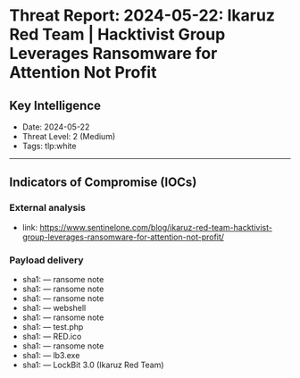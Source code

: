 # Threat Report: 2024-05-22: Ikaruz Red Team | Hacktivist Group Leverages Ransomware for Attention Not Profit


## Key Intelligence
* Date: 2024-05-22
* Threat Level: 2 (Medium)
* Tags: tlp:white

---

## Indicators of Compromise (IOCs)
### External analysis
* link: https://www.sentinelone.com/blog/ikaruz-red-team-hacktivist-group-leverages-ransomware-for-attention-not-profit/

### Payload delivery
* sha1: <sha1> — ransome note
* sha1: <sha1> — ransome note
* sha1: <sha1> — ransome note
* sha1: <sha1> — webshell
* sha1: <sha1> — ransome note
* sha1: <sha1> — test.php
* sha1: <sha1> — RED.ico
* sha1: <sha1> — ransome note
* sha1: <sha1> — lb3.exe
* sha1: <sha1> — LockBit 3.0 (Ikaruz Red Team)
